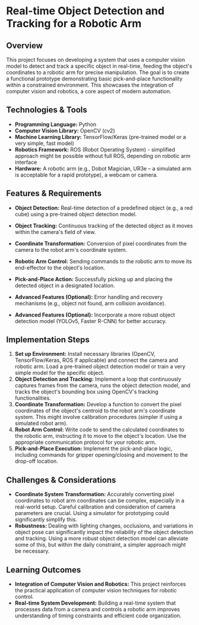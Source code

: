 # Real-time Object Detection and Tracking for a Robotic Arm

## Overview

This project focuses on developing a system that uses a computer vision model to detect and track a specific object in real-time, feeding the object's coordinates to a robotic arm for precise manipulation.  The goal is to create a functional prototype demonstrating basic pick-and-place functionality within a constrained environment. This showcases the integration of computer vision and robotics, a core aspect of modern automation.


## Technologies & Tools

* **Programming Language:** Python
* **Computer Vision Library:** OpenCV (cv2)
* **Machine Learning Library:** TensorFlow/Keras (pre-trained model or a very simple, fast model)
* **Robotics Framework:** ROS (Robot Operating System) - simplified approach might be possible without full ROS, depending on robotic arm interface
* **Hardware:** A robotic arm (e.g., Dobot Magician, UR3e – a simulated arm is acceptable for a rapid prototype), a webcam or camera.


## Features & Requirements

- **Object Detection:** Real-time detection of a predefined object (e.g., a red cube) using a pre-trained object detection model.
- **Object Tracking:** Continuous tracking of the detected object as it moves within the camera's field of view.
- **Coordinate Transformation:** Conversion of pixel coordinates from the camera to the robot arm's coordinate system.
- **Robotic Arm Control:** Sending commands to the robotic arm to move its end-effector to the object's location.
- **Pick-and-Place Action:**  Successfully picking up and placing the detected object in a designated location.

- **Advanced Features (Optional):**  Error handling and recovery mechanisms (e.g., object not found, arm collision avoidance).
- **Advanced Features (Optional):** Incorporate a more robust object detection model (YOLOv5, Faster R-CNN) for better accuracy.


## Implementation Steps

1. **Set up Environment:** Install necessary libraries (OpenCV, TensorFlow/Keras, ROS if applicable) and connect the camera and robotic arm. Load a pre-trained object detection model or train a very simple model for the specific object.
2. **Object Detection and Tracking:** Implement a loop that continuously captures frames from the camera, runs the object detection model, and tracks the object's bounding box using OpenCV's tracking functionalities.
3. **Coordinate Transformation:**  Develop a function to convert the pixel coordinates of the object's centroid to the robot arm's coordinate system. This might involve calibration procedures (simpler if using a simulated robot arm).
4. **Robot Arm Control:** Write code to send the calculated coordinates to the robotic arm, instructing it to move to the object's location. Use the appropriate communication protocol for your robotic arm.
5. **Pick-and-Place Execution:** Implement the pick-and-place logic, including commands for gripper opening/closing and movement to the drop-off location.


## Challenges & Considerations

- **Coordinate System Transformation:** Accurately converting pixel coordinates to robot arm coordinates can be complex, especially in a real-world setup.  Careful calibration and consideration of camera parameters are crucial. Using a simulator for prototyping could significantly simplify this.
- **Robustness:**  Dealing with lighting changes, occlusions, and variations in object pose can significantly impact the reliability of the object detection and tracking. Using a more robust object detection model can alleviate some of this, but within the daily constraint, a simpler approach might be necessary.


## Learning Outcomes

- **Integration of Computer Vision and Robotics:** This project reinforces the practical application of computer vision techniques for robotic control.
- **Real-time System Development:**  Building a real-time system that processes data from a camera and controls a robotic arm improves understanding of timing constraints and efficient code organization.

